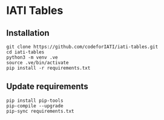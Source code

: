# IATI Tables

## Installation

```
git clone https://github.com/codeforIATI/iati-tables.git
cd iati-tables
python3 -m venv .ve
source .ve/bin/activate
pip install -r requirements.txt
```

## Update requirements

```
pip install pip-tools
pip-compile --upgrade
pip-sync requirements.txt
```
